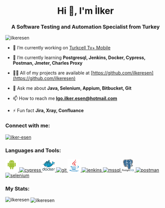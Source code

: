 <h1 align="center">Hi 👋, I'm İlker</h1>
<h3 align="center">A Software Testing and Automation Specialist from Turkey</h3>

<p align="left"> <img src="https://komarev.com/ghpvc/?username=ilkeresen&label=Profile%20views&color=0e75b6&style=flat" alt="ilkeresen" /> </p>

- 🔭 I’m currently working on [Turkcell Tv+ Mobile](https://tvplus.com.tr/)

- 🌱 I’m currently learning **Postgresql, Jenkins, Docker, Cypress, Postman, Jmeter, Charles Proxy**

- 👨‍💻 All of my projects are available at [https://github.com/ilkeresen](https://github.com/ilkeresen)

- 💬 Ask me about **Java, Selenium, Appium, Bitbucket, Git**

- 📫 How to reach me **lgo.ilker.esen@hotmail.com**

- ⚡ Fun fact **Jira, Xray, Confluance**

<h3 align="left">Connect with me:</h3>
<p align="left">
<a href="https://linkedin.com/in/ilker-esen" target="blank"><img align="center" src="https://raw.githubusercontent.com/rahuldkjain/github-profile-readme-generator/master/src/images/icons/Social/linked-in-alt.svg" alt="ilker-esen" height="30" width="40" /></a>
</p>

<h3 align="left">Languages and Tools:</h3>
<p align="left"> <a href="https://developer.android.com" target="_blank" rel="noreferrer"> <img src="https://raw.githubusercontent.com/devicons/devicon/master/icons/android/android-original-wordmark.svg" alt="android" width="40" height="40"/> </a> <a href="https://www.cypress.io" target="_blank" rel="noreferrer"> <img src="https://raw.githubusercontent.com/simple-icons/simple-icons/6e46ec1fc23b60c8fd0d2f2ff46db82e16dbd75f/icons/cypress.svg" alt="cypress" width="40" height="40"/> </a> <a href="https://www.docker.com/" target="_blank" rel="noreferrer"> <img src="https://raw.githubusercontent.com/devicons/devicon/master/icons/docker/docker-original-wordmark.svg" alt="docker" width="40" height="40"/> </a> <a href="https://git-scm.com/" target="_blank" rel="noreferrer"> <img src="https://www.vectorlogo.zone/logos/git-scm/git-scm-icon.svg" alt="git" width="40" height="40"/> </a> <a href="https://www.java.com" target="_blank" rel="noreferrer"> <img src="https://raw.githubusercontent.com/devicons/devicon/master/icons/java/java-original.svg" alt="java" width="40" height="40"/> </a> <a href="https://www.jenkins.io" target="_blank" rel="noreferrer"> <img src="https://www.vectorlogo.zone/logos/jenkins/jenkins-icon.svg" alt="jenkins" width="40" height="40"/> </a> <a href="https://www.microsoft.com/en-us/sql-server" target="_blank" rel="noreferrer"> <img src="https://www.svgrepo.com/show/303229/microsoft-sql-server-logo.svg" alt="mssql" width="40" height="40"/> </a> <a href="https://www.postgresql.org" target="_blank" rel="noreferrer"> <img src="https://raw.githubusercontent.com/devicons/devicon/master/icons/postgresql/postgresql-original-wordmark.svg" alt="postgresql" width="40" height="40"/> </a> <a href="https://postman.com" target="_blank" rel="noreferrer"> <img src="https://www.vectorlogo.zone/logos/getpostman/getpostman-icon.svg" alt="postman" width="40" height="40"/> </a> <a href="https://www.selenium.dev" target="_blank" rel="noreferrer"> <img src="https://raw.githubusercontent.com/detain/svg-logos/780f25886640cef088af994181646db2f6b1a3f8/svg/selenium-logo.svg" alt="selenium" width="40" height="40"/> </a> </p>


<h3 align="left">My Stats:</h3>

<p><img align="left" src="https://github-readme-stats.vercel.app/api/top-langs?username=ilkeresen&show_icons=true&locale=en&layout=compact&theme=dark" alt="ilkeresen" /></p>

<p>&nbsp;<img align="center" src="https://github-readme-stats.vercel.app/api?username=ilkeresen&show_icons=true&locale=en&theme=dark" alt="ilkeresen" /></p>
